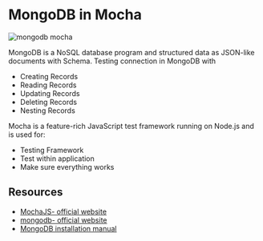 # MongoDB in Mocha

![mongodb mocha](https://user-images.githubusercontent.com/13183200/59425588-aff0ba00-8def-11e9-8f69-ed6329027055.jpg)


MongoDB is a NoSQL database program and structured data as JSON-like documents with Schema. Testing connection in MongoDB with

- Creating Records
- Reading Records
- Updating Records
- Deleting Records
- Nesting Records

Mocha is a feature-rich JavaScript test framework running on Node.js and is used for:

- Testing Framework
- Test within application
- Make sure everything works

## Resources
- [MochaJS- official website](https://mochajs.org)
- [mongodb- official website](https://www.mongodb.com)
- [MongoDB installation manual](https://docs.mongodb.com/manual/administration/install-community)